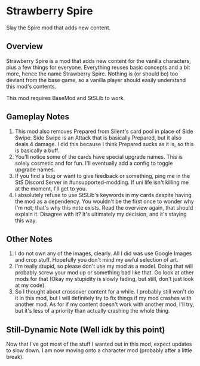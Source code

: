 # Strawberry Spire
Slay the Spire mod that adds new content.

## Overview
Strawberry Spire is a mod that adds new content for the vanilla characters, plus a few things for everyone. Everything reuses basic concepts and a bit more, hence the name Strawberry Spire. Nothing is (or should be) too deviant from the base game, so a vanilla player should easily understand this mod's contents.

This mod requires BaseMod and StSLib to work.

## Gameplay Notes
1. This mod also removes Prepared from Silent's card pool in place of Side Swipe. Side Swipe is an Attack that is basically Prepared, but it also deals 4 damage. I did this because I think Prepared sucks as it is, so this is basically a buff.
2. You'll notice some of the cards have special upgrade names. This is solely cosmetic and for fun. I'll eventually add a config to toggle upgrade names.
3. If you find a bug or want to give feedback or something, ping me in the StS Discord Server in #unsupported-modding. If uni life isn't killing me at the moment, I'll get to you.
4. I absolutely refuse to use StSLib's keywords in my cards despite having the mod as a dependency. You wouldn't be the first once to wonder why I'm not; that's why this note exists. Read the overview again, that should explain it. Disagree with it? It's ultimately my decision, and it's staying this way.

## Other Notes
1. I do not own any of the images, clearly. All I did was use Google Images and crop stuff. Hopefully you don't mind my awful selection of art.
2. I'm really stupid, so please don't use my mod as a model. Doing that will probably screw your mod up or something bad like that. Go look at other mods for that (Okay my stupidity is slowly fading, but still, don't just look at my code).
3. So I thought about crossover content for a while. I probably still won't do it in this mod, but I will definitely try to fix things if my mod crashes with another mod. As for if my content doesn't work with another mod, I'll try, but it's less of a priority than actually crashing the whole thing.

## Still-Dynamic Note (Well idk by this point)
Now that I've got most of the stuff I wanted out in this mod, expect updates to slow down. I am now moving onto a character mod (probably after a little break).